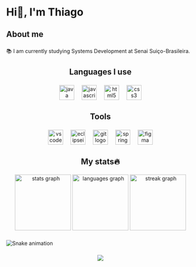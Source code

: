 <h1 align="left">Hi👋, I'm Thiago</h1>

###

<h2 align="left">About me</h2>

###

<p align="left">📚 I am currently studying Systems Development at Senai Suiço-Brasileira.</p>

###

<h2 align="center">Languages I use</h2>

###

<div align="center">
  <img src="https://cdn.jsdelivr.net/gh/devicons/devicon/icons/java/java-original.svg" height="40" alt="java logo"  />
  <img width="12" />
  <img src="https://cdn.jsdelivr.net/gh/devicons/devicon/icons/javascript/javascript-plain.svg" height="40" alt="javascript logo"  />
  <img width="12" />
  <img src="https://cdn.jsdelivr.net/gh/devicons/devicon/icons/html5/html5-original.svg" height="40" alt="html5 logo"  />
  <img width="12" />
  <img src="https://cdn.jsdelivr.net/gh/devicons/devicon/icons/css3/css3-original.svg" height="40" alt="css3 logo"  />
</div>

###

<h2 align="center">Tools</h2>

###

<div align="center">
  <img src="https://cdn.jsdelivr.net/gh/devicons/devicon/icons/vscode/vscode-original.svg" height="40" alt="vscode logo"  />
  <img width="12" />
  <img src="https://skillicons.dev/icons?i=eclipse" height="40" alt="eclipseide logo"  />
  <img width="12" />
  <img src="https://skillicons.dev/icons?i=git" height="40" alt="git logo"  />
  <img width="12" />
  <img src="https://skillicons.dev/icons?i=spring" height="40" alt="spring logo"  />
  <img width="12" />
  <img src="https://skillicons.dev/icons?i=figma" height="40" alt="figma logo"  />
</div>

###

<h2 align="center">My stats🔥</h2>

###

<div align="center">
  <img src="https://github-readme-stats.vercel.app/api?username=Thiago-234&hide_title=false&hide_rank=false&show_icons=true&include_all_commits=true&count_private=true&disable_animations=false&theme=midnight-purple&locale=en&hide_border=false&order=1" height="150" alt="stats graph"  />
  <img src="https://github-readme-stats.vercel.app/api/top-langs?username=Thiago-234&locale=en&hide_title=false&layout=compact&card_width=320&langs_count=5&theme=midnight-purple&hide_border=false&order=2" height="150" alt="languages graph"  />
  <img src="https://streak-stats.demolab.com?user=Thiago-234&locale=en&mode=daily&theme=midnight-purple&hide_border=false&border_radius=5&order=3" height="150" alt="streak graph"  />
</div>

###

<img src="https://raw.githubusercontent.com/Thiago-234/Thiago-234/output/snake.svg" alt="Snake animation" />

###

<div align="center">
  <img src="https://profile-counter.glitch.me/Thiago-234/count.svg?"  />
</div>

###
